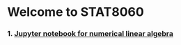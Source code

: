 # Welcome to STAT8060
### 1. <a href="STAT8060.html" title="Jupyter">Jupyter notebook for numerical linear algebra</a>
